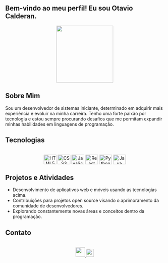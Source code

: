 ## Bem-vindo ao meu perfil! Eu sou Otavio Calderan.

<div align="center">
  <img height="180em" src="https://github-readme-stats.vercel.app/api?username=Otavio-CB&show_icons=true&theme=great-gatsby&include_all_commits=true&count_private=true"/>
</div>

## Sobre Mim
Sou um desenvolvedor de sistemas iniciante, determinado em adquirir mais experiência e evoluir na minha carreira. Tenho uma forte paixão por tecnologia e estou sempre procurando desafios que me permitam expandir minhas habilidades em linguagens de programação.

## Tecnologias
<div align="center"> 
  <div style="display: inline_block"><br>
    <img align="center" height="30" width="40" alt="HTML5" src="https://cdn.jsdelivr.net/gh/devicons/devicon/icons/html5/html5-original.svg">
    <img align="center" height="30" width="40" alt="CSS3" src="https://cdn.jsdelivr.net/gh/devicons/devicon/icons/css3/css3-original.svg">
    <img align="center" height="30" width="40" alt="JavaScript" src="https://cdn.jsdelivr.net/gh/devicons/devicon/icons/javascript/javascript-original.svg">
    <img align="center" height="30" width="40" alt="React" src="https://cdn.jsdelivr.net/gh/devicons/devicon/icons/react/react-original.svg">
    <img align="center" height="30" width="40" alt="Python" src="https://cdn.jsdelivr.net/gh/devicons/devicon/icons/python/python-original.svg">
    <img align="center" height="30" width="40" alt="Java" src="https://cdn.jsdelivr.net/gh/devicons/devicon/icons/java/java-original.svg">
  </div>
</div>

## Projetos e Atividades 
- Desenvolvimento de aplicativos web e móveis usando as tecnologias acima.
- Contribuições para projetos open source visando o aprimoramento da comunidade de desenvolvedores.
- Explorando constantemente novas áreas e conceitos dentro da programação.

## Contato
<div align="center"> 
  <div style="display: inline_block"><br>
<a href="mailto:otaviocalderanadm@gmail.com">
  <img width="30" src="https://cdn-icons-png.flaticon.com/512/732/732200.png?w=740&t=st=1682526430~exp=1682527030~hmac=2b100282496e98eea4443dd6881fa1e82ea5b2d8984dbe414facfa7362e6a154">
</a>
<a href="https://www.linkedin.com/in/otavio-calderan-578b48239/">
  <img width="25" src="https://cdn.jsdelivr.net/gh/devicons/devicon/icons/linkedin/linkedin-original.svg">
</a>
  </div>
</div>
